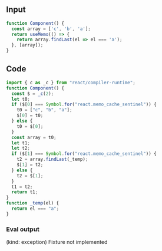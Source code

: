 
## Input

```javascript
function Component() {
  const array = ['c', 'b', 'a'];
  return useMemo(() => {
    return array.findLast(el => el === 'a');
  }, [array]);
}

```

## Code

```javascript
import { c as _c } from "react/compiler-runtime";
function Component() {
  const $ = _c(2);
  let t0;
  if ($[0] === Symbol.for("react.memo_cache_sentinel")) {
    t0 = ["c", "b", "a"];
    $[0] = t0;
  } else {
    t0 = $[0];
  }
  const array = t0;
  let t1;
  let t2;
  if ($[1] === Symbol.for("react.memo_cache_sentinel")) {
    t2 = array.findLast(_temp);
    $[1] = t2;
  } else {
    t2 = $[1];
  }
  t1 = t2;
  return t1;
}
function _temp(el) {
  return el === "a";
}

```
      
### Eval output
(kind: exception) Fixture not implemented